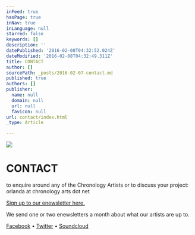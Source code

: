 ```yaml
---
inFeed: true
hasPage: true
inNav: true
inLanguage: null
starred: false
keywords: []
description: ''
datePublished: '2016-02-08T04:32:52.024Z'
dateModified: '2016-02-08T04:32:49.311Z'
title: CONTACT
author: []
sourcePath: _posts/2016-02-07-contact.md
published: true
authors: []
publisher:
  name: null
  domain: null
  url: null
  favicon: null
url: contact/index.html
_type: Article

---
```

![](https://the-grid-user-content.s3-us-west-2.amazonaws.com/a69163fb-92f4-4ea2-9100-42fb746bd5e2.JPG)

# CONTACT

to enquire around any of the Chronology Artists or to discuss your project: orlanda at chronology arts dot net 

[Sign up to our enewsletter here.][0]

We send one or two enewsletters a month about what our artists are up to. 

[Facebook][1] • [Twitter][2] • [Soundcloud][3]

[0]: http://eepurl.com/c2Dt
[1]: https://www.facebook.com/chronologyarts
[2]: https://twitter.com/chronologyarts
[3]: https://soundcloud.com/chronologyarts